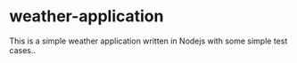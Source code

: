 # weather-application
This is a simple weather application written in Nodejs with some simple test cases..
